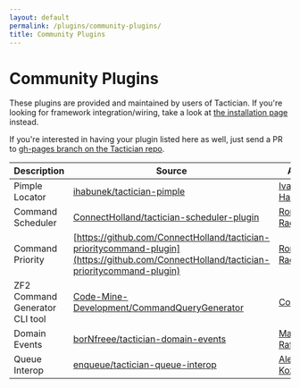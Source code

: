 ```yaml
---
layout: default
permalink: /plugins/community-plugins/
title: Community Plugins
---
```


# Community Plugins

These plugins are provided and maintained by users of Tactician. If you're looking for framework integration/wiring, take a look at [the installation page](http://tactician.thephpleague.com/installation/) instead.

If you're interested in having your plugin listed here as well, just send a PR to [gh-pages branch on the Tactician repo](https://github.com/thephpleague/tactician/tree/gh-pages).

Description     | Source           | Author  |
--------------- | ---------------- |---------|
Pimple Locator | [ihabunek/tactician-pimple](https://github.com/ihabunek/tactician-pimple) | [Ivan Habunek](https://github.com/ihabunek)
Command Scheduler | [ConnectHolland/tactician-scheduler-plugin](https://github.com/ConnectHolland/tactician-scheduler-plugin) | [Ron Rademaker](https://github.com/RonRademaker)
Command Priority | [https://github.com/ConnectHolland/tactician-prioritycommand-plugin](https://github.com/ConnectHolland/tactician-prioritycommand-plugin) | [Ron Rademaker](https://github.com/RonRademaker)
ZF2 Command Generator CLI tool | [Code-Mine-Development/CommandQueryGenerator](https://github.com/Code-Mine-Development/CommandQueryGenerator) | [Code Mine](http://code-mine.com)
Domain Events | [borNfreee/tactician-domain-events](https://github.com/borNfreee/tactician-domain-events) | [Maks Rafalko](https://github.com/borNfreee)
Queue Interop | [enqueue/tactician-queue-interop](https://github.com/php-enqueue/tactician-queue-interop) | [Alexander Kozienko](https://github.com/ASKozienko)

